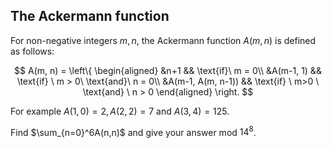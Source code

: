 ## The Ackermann function

For non-negative integers  $m,  n$, the Ackermann function  $A(m,n)$  is defined as follows: 

$$
A(m, n) = \left\{
\begin{aligned}
&n+1 && \text{if}\ m = 0\\
&A(m-1, 1) && \text{if} \ m > 0\ \text{and}\ n = 0\\
&A(m-1, A(m, n-1)) && \text{if} \ m>0 \ \text{and} \ n > 0
\end{aligned}
\right.
$$

For example  $A(1,0)=2,  A(2,2)=7$  and  $A(3,4)=125$.

Find  $\sum_{n=0}^6A(n,n)$  and give your answer mod  $14^8$.
